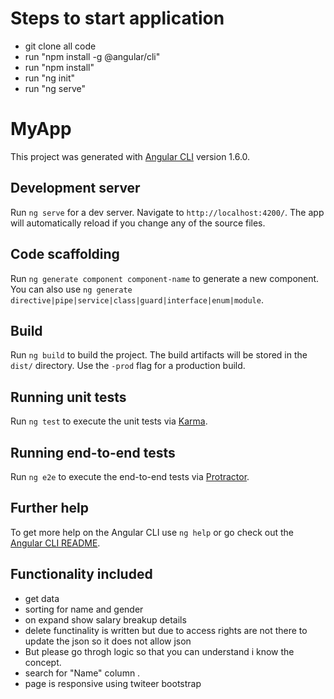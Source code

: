 
# Steps to start application
- git clone all code
- run "npm install -g @angular/cli"
- run "npm install"
- run "ng init"
- run "ng serve"

# MyApp

This project was generated with [Angular CLI](https://github.com/angular/angular-cli) version 1.6.0.

## Development server

Run `ng serve` for a dev server. Navigate to `http://localhost:4200/`. The app will automatically reload if you change any of the source files.

## Code scaffolding

Run `ng generate component component-name` to generate a new component. You can also use `ng generate directive|pipe|service|class|guard|interface|enum|module`.

## Build

Run `ng build` to build the project. The build artifacts will be stored in the `dist/` directory. Use the `-prod` flag for a production build.

## Running unit tests

Run `ng test` to execute the unit tests via [Karma](https://karma-runner.github.io).

## Running end-to-end tests

Run `ng e2e` to execute the end-to-end tests via [Protractor](http://www.protractortest.org/).

## Further help

To get more help on the Angular CLI use `ng help` or go check out the [Angular CLI README](https://github.com/angular/angular-cli/blob/master/README.md).


## Functionality included 
- get data
- sorting for name and gender
- on expand show salary breakup details
- delete functinality is written but due to access rights are not there to update the json so it does not allow json
- But please go throgh   logic so that you can understand i know the concept.
- search for "Name" column .
- page is responsive using twiteer bootstrap